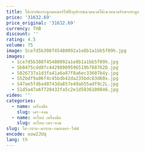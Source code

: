```yaml
---
title: โต๊ะบำบัดกระดูกมอเตอร์ไฟฟ้าอุปกรณ์นวดนวดโต๊ะนวดนวดรักษากระดูก
price: '31632.69'
price_original: '31632.69'
currency: THB
discount: ''
rating: 4.5
volume: 75
image: Sce7d5b308f45480092a1e8b1a1bb5f09h.jpg
images:
  - Sce7d5b308f45480092a1e8b1a1bb5f09h.jpg
  - Sb0475cdd8fc44298909596519b788762D.jpg
  - S026737a1d3fa41a6a87f8a6ec33607b4y.jpg
  - S52bdf9a06f4c45bdb42da235bdc83d60x.jpg
  - S47ae5fdba40743da857e49ab55adf9c2L.jpg
  - S1d5a47a6f720432fa5c2e1d5836100846.jpg
video: ''
categories:
  - name: เครื่องมือ
    slug: เคร-องม
  - name: อะไหล่ เครื่องมือ
    slug: อะไหล-เคร-องม
slug: โต-ะบำบ-ดกระด-กมอเตอร-ไฟฟ
encode: oow2JUq
lang: th
---
```

  